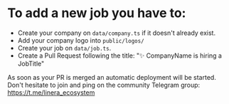 # To add a new job you have to:

- Create your company on `data/company.ts` if it doesn't already exist.
- Add your company logo into `public/logos/`
- Create your job on `data/job.ts`. 
- Create a Pull Request following the title: "✨ CompanyName is hiring a JobTitle"

As soon as your PR is merged an automatic deployment will be started.
Don't hesitate to join and ping on the community Telegram group: https://t.me/linera_ecosystem
